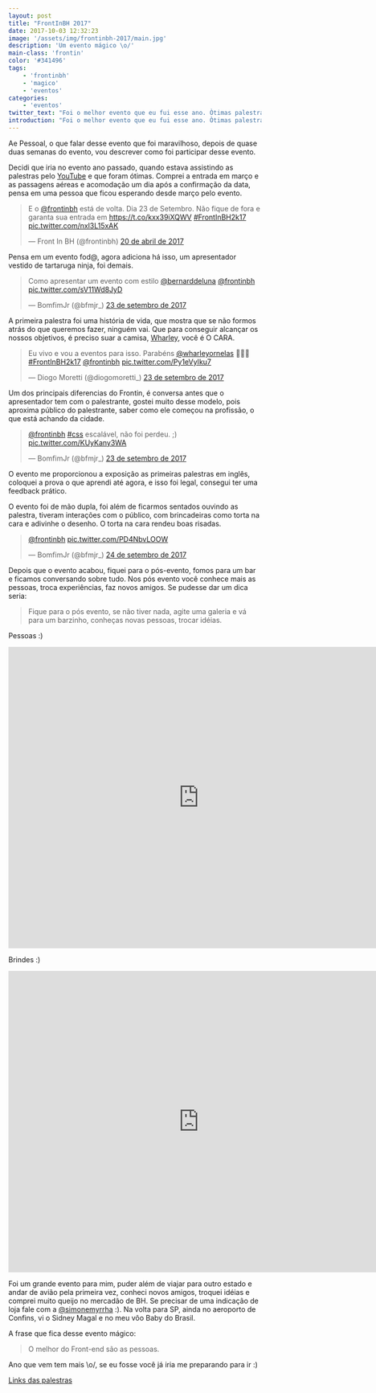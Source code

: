 ```yaml
---
layout: post
title: "FrontInBH 2017"
date: 2017-10-03 12:32:23
image: '/assets/img/frontinbh-2017/main.jpg'
description: 'Um evento mágico \o/'
main-class: 'frontin'
color: '#341496'
tags: 
    - 'frontinbh'
    - 'magico'
    - 'eventos'
categories:
    - 'eventos'
twitter_text: "Foi o melhor evento que eu fui esse ano. Òtimas palestras, pessoas maravilhosas." 
introduction: "Foi o melhor evento que eu fui esse ano. Òtimas palestras, pessoas maravilhosas." 
---
```



Ae Pessoal, o que falar desse evento que foi maravilhoso, depois de quase duas semanas do evento, vou descrever como foi participar desse evento.

Decidi que iria no evento ano passado, quando estava assistindo as palestras pelo [YouTube](https://www.youtube.com/user/frontinbh) e que foram ótimas. Comprei a entrada em março e as passagens aéreas e acomodação um dia após a confirmação da data, pensa em uma pessoa que ficou esperando desde março pelo evento.

<blockquote class="twitter-tweet" data-lang="pt"><p lang="pt" dir="ltr">E o <a href="https://twitter.com/frontinbh?ref_src=twsrc%5Etfw">@frontinbh</a> está de volta. Dia 23 de Setembro. Não fique de fora e garanta sua entrada em <a href="https://t.co/kxx39iXQWV">https://t.co/kxx39iXQWV</a> <a href="https://twitter.com/hashtag/FrontInBH2k17?src=hash&amp;ref_src=twsrc%5Etfw">#FrontInBH2k17</a> <a href="https://t.co/nxl3L15xAK">pic.twitter.com/nxl3L15xAK</a></p>&mdash; Front In BH (@frontinbh) <a href="https://twitter.com/frontinbh/status/855027414396788736?ref_src=twsrc%5Etfw">20 de abril de 2017</a></blockquote>
<script async src="//platform.twitter.com/widgets.js" charset="utf-8"></script>

Pensa em um evento fod@, agora adiciona há isso, um apresentador vestido de tartaruga ninja, foi demais.

<blockquote class="twitter-tweet" data-lang="pt"><p lang="pt" dir="ltr">Como apresentar um evento com estilo <a href="https://twitter.com/bernarddeluna?ref_src=twsrc%5Etfw">@bernarddeluna</a>  <a href="https://twitter.com/frontinbh?ref_src=twsrc%5Etfw">@frontinbh</a> <a href="https://t.co/sV11Wd8JyD">pic.twitter.com/sV11Wd8JyD</a></p>&mdash; BomfimJr (@bfmjr_) <a href="https://twitter.com/bfmjr_/status/911566441140424704?ref_src=twsrc%5Etfw">23 de setembro de 2017</a></blockquote>
<script async src="//platform.twitter.com/widgets.js" charset="utf-8"></script> 

A primeira palestra foi uma história de vida, que mostra que se não formos atrás do que queremos fazer, ninguém vai. Que para conseguir alcançar os nossos objetivos, é preciso suar a camisa, [Wharley](https://twitter.com/wharleyornelas), você é O CARA.

<blockquote class="twitter-tweet" data-lang="pt"><p lang="pt" dir="ltr">Eu vivo e vou a eventos para isso. Parabéns <a href="https://twitter.com/wharleyornelas?ref_src=twsrc%5Etfw">@wharleyornelas</a> 👏👏👏 <a href="https://twitter.com/hashtag/FrontInBH2k17?src=hash&amp;ref_src=twsrc%5Etfw">#FrontInBH2k17</a> <a href="https://twitter.com/frontinbh?ref_src=twsrc%5Etfw">@frontinbh</a> <a href="https://t.co/Py1eVyIku7">pic.twitter.com/Py1eVyIku7</a></p>&mdash; Diogo Moretti (@diogomoretti_) <a href="https://twitter.com/diogomoretti_/status/911567185109233665?ref_src=twsrc%5Etfw">23 de setembro de 2017</a></blockquote>
<script async src="//platform.twitter.com/widgets.js" charset="utf-8"></script>

Um dos principais diferencias do Frontin, é conversa antes que o apresentador tem com o palestrante, gostei muito desse modelo, pois aproxima público do palestrante, saber como ele começou na profissão, o que está achando da cidade.

<blockquote class="twitter-tweet" data-lang="pt"><p lang="pt" dir="ltr"><a href="https://twitter.com/frontinbh?ref_src=twsrc%5Etfw">@frontinbh</a> <a href="https://twitter.com/hashtag/css?src=hash&amp;ref_src=twsrc%5Etfw">#css</a> escalável, não foi perdeu. ;) <a href="https://t.co/KUyKany3WA">pic.twitter.com/KUyKany3WA</a></p>&mdash; BomfimJr (@bfmjr_) <a href="https://twitter.com/bfmjr_/status/911690932050948096?ref_src=twsrc%5Etfw">23 de setembro de 2017</a></blockquote>
<script async src="//platform.twitter.com/widgets.js" charset="utf-8"></script>

O evento me proporcionou a exposição as primeiras palestras em inglês, coloquei a prova o que aprendi até agora, e isso foi legal, consegui ter uma feedback prático.

O evento foi de mão dupla, foi além de ficarmos sentados ouvindo as palestra, tiveram interações com o público, com brincadeiras como torta na cara e adivinhe o desenho. O torta na cara rendeu boas risadas.

<blockquote class="twitter-tweet" data-lang="pt"><p lang="und" dir="ltr"><a href="https://twitter.com/frontinbh?ref_src=twsrc%5Etfw">@frontinbh</a> <a href="https://t.co/PD4NbvLOOW">pic.twitter.com/PD4NbvLOOW</a></p>&mdash; BomfimJr (@bfmjr_) <a href="https://twitter.com/bfmjr_/status/912090353611739136?ref_src=twsrc%5Etfw">24 de setembro de 2017</a></blockquote>
<script async src="//platform.twitter.com/widgets.js" charset="utf-8"></script>

Depois que o evento acabou, fiquei para o pós-evento, fomos para um bar e ficamos conversando sobre tudo. Nos pós evento você conhece mais as pessoas, troca experiências, faz novos amigos. Se pudesse dar um dica seria: 

> Fique para o pós evento, se não tiver nada, agite uma galeria e vá para um barzinho, conheças novas pessoas, trocar idéias.

Pessoas :)
<iframe src="https://www.facebook.com/plugins/post.php?href=https%3A%2F%2Fwww.facebook.com%2Fphoto.php%3Ffbid%3D1498190073602237%26set%3Da.244640055623918.62703.100002337772832%26type%3D3&width=758" width="758" height="600" style="border:none;overflow:hidden" scrolling="no" frameborder="0" allowTransparency="true"></iframe>

Brindes :)
<iframe src="https://www.facebook.com/plugins/post.php?href=https%3A%2F%2Fwww.facebook.com%2Fbomfimjr%2Fposts%2F1498188980269013&width=758" width="758" height="600" style="border:none;overflow:hidden" scrolling="no" frameborder="0" allowTransparency="true"></iframe>

Foi um grande evento para mim, puder além de viajar para outro estado e andar de avião pela primeira vez, conheci novos amigos, troquei idéias e comprei muito queijo no mercadão de BH. Se precisar de uma indicação de loja fale com a [@simonemyrrha](https://twitter.com/simonemyrrha) :). Na volta para SP, ainda no aeroporto de Confins, vi o Sidney Magal e no meu vôo Baby do Brasil.


A frase que fica desse evento mágico: 

> O melhor do Front-end são as pessoas.

Ano que vem tem mais \o/, se eu fosse você já iria me preparando para ir :)

[Links das palestras](https://gist.github.com/jcemer/6bdf0ef742dc1e6edcd1e045139fe329)